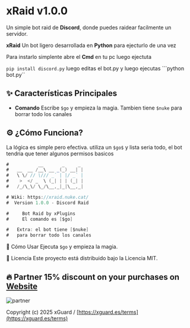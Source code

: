 #  xRaid v1.0.0

Un simple bot raid de **Discord**, donde puedes raidear facilmente un servidor.

**xRaid** Un bot ligero desarrollada en **Python** para ejecturlo de una vez

Para instarlo simplente abre el **Cmd** en tu pc luego ejectuta

``pip install discord.py`` luego editas el bot.py y luego ejecutas ```python bot.py``

## ✨ Características Principales

* **Comando** Escribe `$go` y empieza la magia. Tambien tiene `$nuke` para borrar todo los canales

## ⚙️ ¿Cómo Funciona?

La lógica es simple pero efectiva. utiliza un `$go$` y lista seria todo, el bot tendria que tener algunos permisos basicos

```java
#           __       _     _ 
#   __  __ /__\ __ _(_) __| |
#   \ \/ // \/// _` | |/ _` |
#    >  </ _  \ (_| | | (_| |
#   /_/\_\/ \_/\__,_|_|\__,_|

# Wiki: https://xraid.nuke.cat/
#  Version 1.0.0 - Discord Raid

#     Bot Raid by xPlugins                
#     El comando es [$go]

#   Extra: el bot tiene [$nuke]
#   para borrar todo los canales
```

🚀 Cómo Usar
Ejecuta `$go` y empieza la magia.

📄 Licencia
Este proyecto está distribuido bajo la Licencia MIT.

## 🔥 Partner 15% discount on your purchases on [Website]([https://cprot.net/](https://www.neohosting.cloud/))
![partner](https://i.postimg.cc/y6rcMgxB/image.png)

Copyright (c) 2025 xGuard / [https://xguard.es/terms](https://xguard.es/terms)
